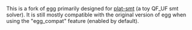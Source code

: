 This is a fork of [egg](https://github.com/egraphs-good/egg) primarily designed for
[plat-smt](https://github.com/dewert99/plat-smt) (a toy QF_UF smt solver). It is still
mostly compatible with the original version of egg when using the "egg_compat" feature
(enabled by default).

